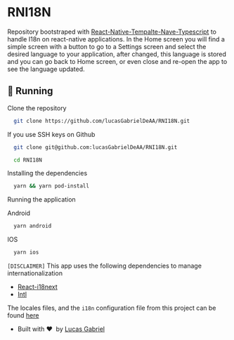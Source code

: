# RNI18N

Repository bootstraped with [React-Native-Tempalte-Nave-Typescript](https://github.com/naveteam/react-native-nave-typescript) to handle I18n on react-native applications. In the Home screen you will find a simple screen with a button to go to a Settings screen and select the desired language to your application, after changed, this language is stored and you can go back to Home screen, or even close and re-open the app to see the language updated. 

## :wrench: Running

Clone the repository

```sh
  git clone https://github.com/lucasGabrielDeAA/RNI18N.git
```

If you use SSH keys on Github

```sh
  git clone git@github.com:lucasGabrielDeAA/RNI18N.git
```

```sh
  cd RNI18N
```

Installing the dependencies

```sh
  yarn && yarn pod-install
```

Running the application

Android

```sh
  yarn android
```

IOS

```sh
  yarn ios
```

`[DISCLAIMER]` This app uses the following dependencies to manage internationalization

- [React-i18next](https://github.com/i18next/react-i18next)
- [Intl](https://github.com/andyearnshaw/Intl.js)

The locales files, and the `i18n` configuration file from this project can be found [here](https://github.com/lucasGabrielDeAA/RNI18N/tree/main/src/locales)

- Built with :heart:&nbsp; by [Lucas Gabriel](https://github.com/lucasGabrielDeAA)